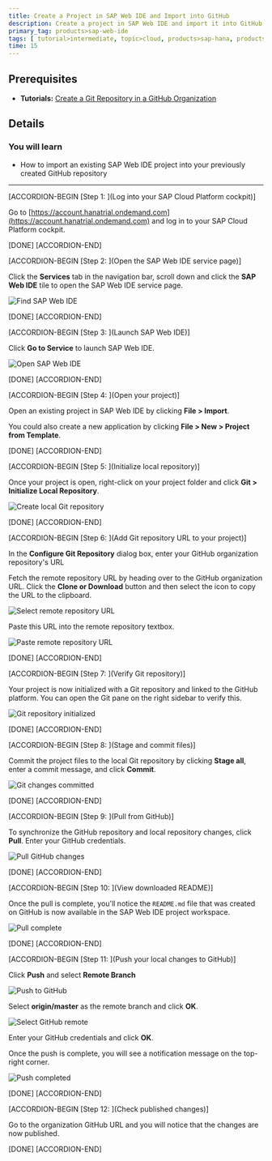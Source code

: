 ```yaml
---
title: Create a Project in SAP Web IDE and Import into GitHub
description: Create a project in SAP Web IDE and import it into GitHub to support collaborative development using GitHub and SAP Web IDE.
primary_tag: products>sap-web-ide
tags: [ tutorial>intermediate, topic>cloud, products>sap-hana, products>sap-web-ide, products>sap-cloud-platform ]
time: 15
---
```


## Prerequisites  
- **Tutorials:** [Create a Git Repository in a GitHub Organization](webide-github-create-git-repo)

## Details
### You will learn  
  - How to import an existing SAP Web IDE project into your previously created GitHub repository


---


[ACCORDION-BEGIN [Step 1: ](Log into your SAP Cloud Platform cockpit)]

Go to [https://account.hanatrial.ondemand.com](https://account.hanatrial.ondemand.com) and log in to your SAP Cloud Platform cockpit.

[DONE]
[ACCORDION-END]

[ACCORDION-BEGIN [Step 2: ](Open the SAP Web IDE service page)]

Click the **Services** tab in the navigation bar, scroll down and click the **SAP Web IDE** tile to open the SAP Web IDE service page.

![Find SAP Web IDE](p3_2.png)

[DONE]
[ACCORDION-END]

[ACCORDION-BEGIN [Step 3: ](Launch SAP Web IDE)]

Click **Go to Service** to launch SAP Web IDE.

![Open SAP Web IDE](p3_3.png)

[DONE]
[ACCORDION-END]

[ACCORDION-BEGIN [Step 4: ](Open your project)]

Open an existing project in SAP Web IDE by clicking **File > Import**.

You could also create a new application by clicking **File > New > Project from Template**.

[DONE]
[ACCORDION-END]

[ACCORDION-BEGIN [Step 5: ](Initialize local repository)]

Once your project is open, right-click on your project folder and click **Git > Initialize Local Repository**.

![Create local Git repository](p3_5.png)

[DONE]
[ACCORDION-END]

[ACCORDION-BEGIN [Step 6: ](Add Git repository URL to your project)]

In the **Configure Git Repository** dialog box, enter your GitHub organization repository's URL

Fetch the remote repository URL by heading over to the GitHub organization URL. Click the **Clone or Download** button and then select the icon to copy the URL to the clipboard.

![Select remote repository URL](p3_6a.png)

Paste this URL into the remote repository textbox.

![Paste remote repository URL](p3_6b.png)

[DONE]
[ACCORDION-END]

[ACCORDION-BEGIN [Step 7: ](Verify Git repository)]

Your project is now initialized with a Git repository and linked to the GitHub platform. You can open the Git pane on the right sidebar to verify this.

![Git repository initialized](p3_7.png)

[DONE]
[ACCORDION-END]

[ACCORDION-BEGIN [Step 8: ](Stage and commit files)]

Commit the project files to the local Git repository by clicking **Stage all**, enter a commit message, and click **Commit**.

![Git changes committed](p3_8.png)

[DONE]
[ACCORDION-END]

[ACCORDION-BEGIN [Step 9: ](Pull from GitHub)]

To synchronize the GitHub repository and local repository changes, click **Pull**. Enter your GitHub credentials.

![Pull GitHub changes](p3_9.png)

[DONE]
[ACCORDION-END]

[ACCORDION-BEGIN [Step 10: ](View downloaded README)]

Once the pull is complete, you'll notice the `README.md` file that was created on GitHub is now available in the SAP Web IDE project workspace.

![Pull complete](p3_10.png)

[DONE]
[ACCORDION-END]

[ACCORDION-BEGIN [Step 11: ](Push your local changes to GitHub)]

Click **Push** and select **Remote Branch**

![Push to GitHub](p3_11a.png)

Select **origin/master** as the remote branch and click **OK**.

![Select GitHub remote](p3_11b.png)

Enter your GitHub credentials and click **OK**.

Once the push is complete, you will see a notification message on the top-right corner.

![Push completed](p3_11d.png)

[DONE]
[ACCORDION-END]

[ACCORDION-BEGIN [Step 12: ](Check published changes)]

Go to the organization GitHub URL and you will notice that the changes are now published.

[DONE]
[ACCORDION-END]
